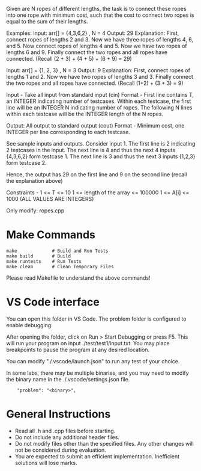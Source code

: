Given are N ropes of different lengths, 
the task is to connect these ropes into one rope with minimum cost, 
such that the cost to connect two ropes is equal to the sum of their lengths.

Examples:
Input: arr[] = {4,3,6,2} , N = 4
Output: 29
Explanation:
First, connect ropes of lengths 2 and 3. Now we have three ropes of lengths 4, 6, and 5.
Now connect ropes of lengths 4 and 5. Now we have two ropes of lengths 6 and 9.
Finally connect the two ropes and all ropes have connected. (Recall (2 + 3) + (4 + 5) + (6 + 9) = 29)

Input: arr[] = {1, 2, 3} , N = 3
Output: 9
Explanation:
First, connect ropes of lengths 1 and 2. Now we have two ropes of lengths 3 and 3.
Finally connect the two ropes and all ropes have connected. (Recall (1+2) + (3 + 3) = 9)

Input - Take all input from standard input (cin)
Format -
First line contains T, an INTEGER indicating number of testcases.
Within each testcase, the first line will be an INTEGER N indicating number of ropes.
The following N lines within each testcase will be the INTEGER length of the N ropes.

Output: All output to standard output (cout)
Format -
Minimum cost, one INTEGER per line corresponding to each testcase. 

See sample inputs and outputs. Consider input 1. The first line is 2 indicating 2 testcases in the input.
The next line is 4 and thus the next 4 inputs {4,3,6,2} form testcase 1.
The next line is 3 and thus the next 3 inputs {1,2,3} form testcase 2.

Hence, the output has 29 on the first line and 9 on the second line (recall the explanation above)

Constraints - 
1 <= T <= 10
1 <= length of the array <= 100000
1 <= A[i] <= 1000
(ALL VALUES ARE INTEGERS)


Only modify:
ropes.cpp
# Make Commands

```
make             # Build and Run Tests
make build       # Build
make runtests    # Run Tests
make clean       # Clean Temporary Files
```
Please read Makefile to understand the above commands!

# VS Code interface

You can open this folder in VS Code. The problem folder is configured 
to enable debugging.

After opening the folder, click on Run > Start Debugging or press F5.
This will run your program on input ./test/test1/input.txt.
You may place breakpoints to pause the program at any desired location.

You can modify "./.vscode/launch.json" to run any test of your choice.

In some labs, there may be multiple binaries, and you may need to modify 
the binary name in the ./.vscode/settings.json file.

```
    "problem": "<binary>",
```

# General Instructions

- Read all .h and .cpp files before starting.
- Do not include any additional header files.
- Do not modify files other than the specified files. Any other changes 
  will not be considered during evaluation.
- You are expected to submit an efficient implementation. Inefficient 
  solutions will lose marks.

